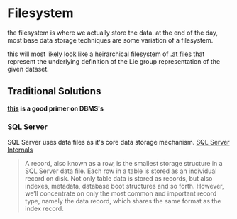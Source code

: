 # Filesystem

the filesystem is where we actually store the data. at the end of the day, most base data storage techniques are some 
variation of a filesystem.

this will most likely look like a heirarchical filesystem of [.at files](http://liegroups.org/software/documentation/atlasofliegroups-docs/tutorial/video_1A/basics.html#the-basic-at-file)
that represent the underlying definition of the Lie group representation of the given dataset.

## Traditional Solutions

**[this](https://github.com/tugwitt/notes/blob/master/wiki/cs/dbms/DMBS-Overview.md) is a good primer on DBMS's**

### SQL Server

SQL Server uses data files as it's core data storage mechanism. [SQL Server Internals](https://www.red-gate.com/simple-talk/sql/database-administration/sql-server-storage-internals-101/)

>  A record, also known as a row, is the smallest storage structure in a SQL Server data file. Each row in a table is stored as an individual record on disk. Not only table data is stored as records, but also indexes, metadata, database boot structures and so forth. However, we’ll concentrate on only the most common and important record type, namely the data record, which shares the same format as the index record. 
